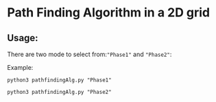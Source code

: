 # Path Finding Algorithm in a 2D grid
## Usage:
There are two mode to select from:`"Phase1"` and `"Phase2"`:

Example:
```
python3 pathfindingAlg.py "Phase1"
```

```
python3 pathfindingAlg.py "Phase2"
```
